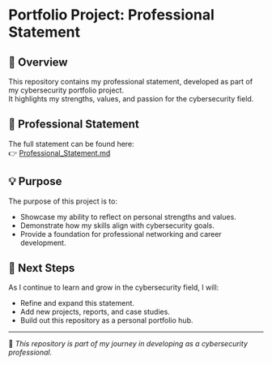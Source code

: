 # Portfolio Project: Professional Statement

## 📌 Overview
This repository contains my professional statement, developed as part of my cybersecurity portfolio project.  
It highlights my strengths, values, and passion for the cybersecurity field.  

## 📝 Professional Statement
The full statement can be found here:  
👉 [Professional_Statement.md](./Professional_Statement.md)

## 💡 Purpose
The purpose of this project is to:
- Showcase my ability to reflect on personal strengths and values.  
- Demonstrate how my skills align with cybersecurity goals.  
- Provide a foundation for professional networking and career development.  

## 🚀 Next Steps
As I continue to learn and grow in the cybersecurity field, I will:
- Refine and expand this statement.  
- Add new projects, reports, and case studies.  
- Build out this repository as a personal portfolio hub.  

---

🔐 *This repository is part of my journey in developing as a cybersecurity professional.*
